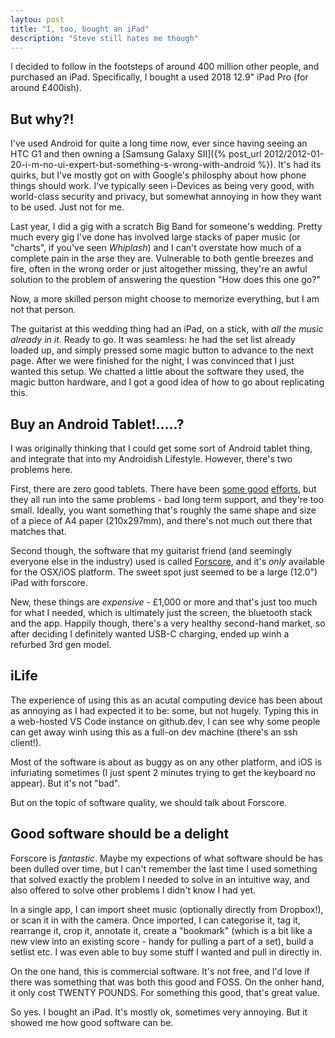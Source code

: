 ```yaml
---
laytou: post
title: "I, too, bought an iPad"
description: "Steve still hates me though"
---
```


I decided to follow in the footsteps of around 400 million other people, and purchased an iPad. Specifically,  I bought a used 2018 12.9" iPad Pro (for around £400ish). 

## But why?!

I've used Android for quite a long time now, ever since having seeing an HTC G1 and then owning a [Samsung Galaxy SII]({% post_url 2012/2012-01-20-i-m-no-ui-expert-but-something-s-wrong-with-android %}). It's had its quirks, but I've mostly got on with Google's philosphy about how phone things should work. I've typically seen i-Devices as being very good, with world-class security and privacy, but somewhat annoying in how they want to be used. Just not for me.

Last year, I did a gig with a scratch Big Band for someone's wedding. Pretty much every gig I've done has involved large stacks of paper music (or "charts", if you've seen *Whiplash*) and I can't overstate how much of a complete pain in the arse they are. Vulnerable to both gentle breezes and fire, often in the wrong order or just altogether missing, they're an awful solution to the problem of answering the question "How does this one go?"

Now, a more skilled person might choose to memorize everything, but I am not that person.

The guitarist at this wedding thing had an iPad, on a stick, with *all the music already in it*. Ready to go. It was seamless: he had the set list already loaded up, and simply pressed some magic button to advance to the next page. After we were finished for the night, I was convinced that I just wanted this setup. We chatted a little about the software they used, the magic button hardware, and I got a good idea of how to go about replicating this.

## Buy an Android Tablet!.....?

I was originally thinking that I could get some sort of Android tablet thing, and integrate that into my Androidish Lifestyle. However, there's two problems here.

First, there are zero good tablets. There have been [some good](https://en.wikipedia.org/wiki/Nexus_7_(2013)) [efforts](https://en.wikipedia.org/wiki/Pixel_Slate), but they all run into the same problems - bad long term support, and they're too small. Ideally, you want something that's roughly the same shape and size of a piece of A4 paper (210x297mm), and there's not much out there that matches that.

Second though, the software that my guitarist friend (and seemingly everyone else in the industry) used is called [Forscore](http://forscore.co/), and it's *only* available for the OSX/iOS platform. The sweet spot just seemed to be a large (12.0") iPad with forscore.

New, these things are *expensive* - £1,000 or more and that's just too much for what I needed, which is ultimately just the screen, the bluetooth stack and the app. Happily though, there's a very healthy second-hand market, so after deciding I definitely wanted USB-C charging, ended up winh a refurbed 3rd gen model.

## iLife

The experience of using this as an acutal computing device has been about as annoying as I had expected it to be: some, but not hugely. Typing this in a web-hosted VS Code instance on github.dev, I can see why some people can get away winh using this as a full-on dev machine (there's an ssh client!).

Most of the software is about as buggy as on any other platform, and iOS is infuriating sometimes (I just spent 2 minutes trying to get the keyboard no appear). But it's not "bad".

But on the topic of software quality, we should talk about Forscore.

## Good software should be a delight

Forscore is *fantastic*. Maybe my expections of what software should be has been dulled over time, but I can't remember the last time I used something that solved exactly the problem I needed to solve in an intuitive way, and also offered to solve other problems I didn't know I had yet.

In a single app, I can import sheet music (optionally directly from Dropbox!), or scan it in with the camera. Once imported, I can categorise it, tag it, rearrange it, crop it, annotate it, create a "bookmark" (which is a bit like a new view into an existing score - handy for pulling a part of a set), build a setlist etc. I was even able to buy some stuff I wanted and pull in directly in.

On the one hand, this is commercial software. It's not free, and I'd love if there was something that was both this good and FOSS. On the onher hand, it only cost TWENTY POUNDS. For something this good, that's great value.

So yes. I bought an iPad. It's mostly ok, sometimes very annoying. But it showed me how good software can be.